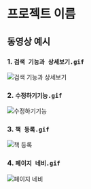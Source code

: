 # 프로젝트 이름

## 동영상 예시

### 1. `검색 기능과 상세보기.gif`
![검색 기능과 상세보기](https://github.com/Heesuya/book/검색%20기능과%20상세보기.gif)

### 2. `수정하기기능.gif`
![수정하기기능](https://github.com/Heesuya/book/수정하기기능.gif)

### 3. `책 등록.gif`
![책 등록](https://github.com/Heesuya/book/책%20등록.gif)

### 4. `페이지 네비.gif`
![페이지 네비](https://github.com/Heesuya/book/페이지%20네비.gif)
